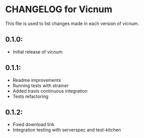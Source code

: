 # CHANGELOG for Vicnum

This file is used to list changes made in each version of vicnum.

## 0.1.0:

* Initial release of vicnum

## 0.1.1:

* Readme improvements
* Running tests with strainer
* Added travis continuous integration
* Tests refactoring

## 0.1.2:

* Fixed download link
* Integration testing with serverspec and test-kitchen
